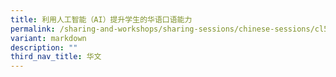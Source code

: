 ```yaml
---
title: 利用人工智能（AI）提升学生的华语口语能力
permalink: /sharing-and-workshops/sharing-sessions/chinese-sessions/cl5/
variant: markdown
description: ""
third_nav_title: 华文
---
```

